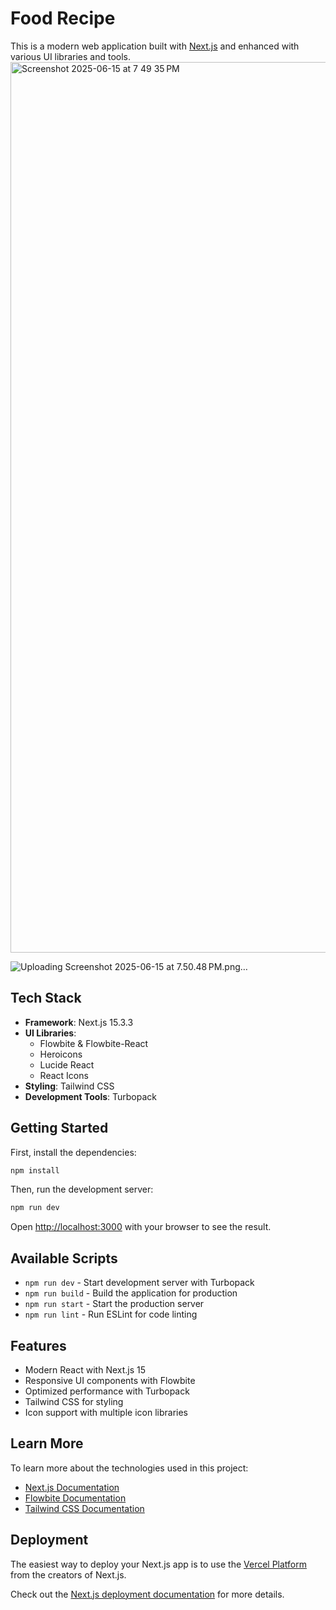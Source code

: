 
# Food Recipe 

This is a modern web application built with [Next.js](https://nextjs.org) and enhanced with various UI libraries and tools.
<img width="1425" alt="Screenshot 2025-06-15 at 7 49 35 PM" src="https://github.com/user-attachments/assets/979a00d4-8eac-4439-99c5-53a791365b4f" />

![Uploading Screenshot 2025-06-15 at 7.50.48 PM.png…]()



## Tech Stack

- **Framework**: Next.js 15.3.3
- **UI Libraries**:
  - Flowbite & Flowbite-React
  - Heroicons
  - Lucide React
  - React Icons
- **Styling**: Tailwind CSS
- **Development Tools**: Turbopack

## Getting Started

First, install the dependencies:

```bash
npm install
```

Then, run the development server:

```bash
npm run dev
```

Open [http://localhost:3000](http://localhost:3000) with your browser to see the result.



## Available Scripts

- `npm run dev` - Start development server with Turbopack
- `npm run build` - Build the application for production
- `npm run start` - Start the production server
- `npm run lint` - Run ESLint for code linting

## Features

- Modern React with Next.js 15
- Responsive UI components with Flowbite
- Optimized performance with Turbopack
- Tailwind CSS for styling
- Icon support with multiple icon libraries

## Learn More

To learn more about the technologies used in this project:

- [Next.js Documentation](https://nextjs.org/docs)
- [Flowbite Documentation](https://flowbite.com/docs/getting-started/introduction/)
- [Tailwind CSS Documentation](https://tailwindcss.com/docs)

## Deployment

The easiest way to deploy your Next.js app is to use the [Vercel Platform](https://vercel.com/new?utm_medium=default-template&filter=next.js&utm_source=create-next-app&utm_campaign=create-next-app-readme) from the creators of Next.js.

Check out the [Next.js deployment documentation](https://nextjs.org/docs/app/building-your-application/deploying) for more details.
